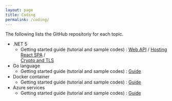 ```yaml
---
layout: page
title: Coding
permalink: /coding/
---
```


The following lists the GitHub repositoriy for each topic.
- .NET 5
   - Getting started guide (tutorial and sample codes) :
   [Web API](https://github.com/charlehsin/net5-webapi-tutorial) / 
   [Hosting React SPA](https://github.com/charlehsin/net5-react-tutorial) /  
   [Crypto and TLS](https://github.com/charlehsin/net5-crypto-tutorial)
- Go language
   - Getting started guide (tutorial and sample codes) : [Guide](https://github.com/charlehsin/golang-tutorial)
- Docker container
   - Getting started guide (tutorial and sample codes) : [Guide](https://github.com/charlehsin/docker-tutorial)
- Azure services
   - Getting started guide (tutorial and sample codes) : [Guide](https://github.com/charlehsin/azure-cloud-tutorial) 
